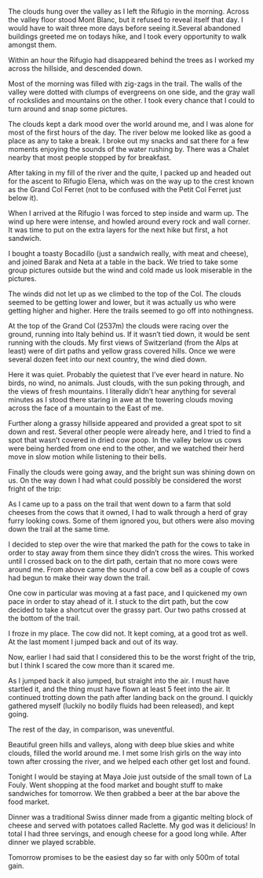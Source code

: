 The clouds hung over the valley as I left the Rifugio in the morning. Across the valley floor stood Mont Blanc, but it refused to reveal itself that day. I would have to wait three more days before seeing it.Several abandoned buildings greeted me on todays hike, and I took every opportunity to walk amongst them.

Within an hour the Rifugio had disappeared behind the trees as I worked my across the hillside, and descended down.

Most of the morning was filled with zig-zags in the trail. The walls of the valley were dotted with clumps of evergreens on one side, and the gray wall of rockslides and mountains on the other. I took every chance that I could to turn around and snap some pictures.

The clouds kept a dark mood over the world around me, and I was alone for most of the first hours of the day. The river below me looked like as good a place as any to take a break. I broke out my snacks and sat there for a few moments enjoying the sounds of the water rushing by. There was a Chalet nearby that most people stopped by for breakfast.

After taking in my fill of the river and the quite, I packed up and headed out for the ascent to Rifugio Elena, which was on the way up to the crest known as the Grand Col Ferret (not to be confused with the Petit Col Ferret just below it).

When I arrived at the Rifugio I was forced to step inside and warm up. The wind up here were intense, and howled around every rock and wall corner. It was time to put on the extra layers for the next hike but first, a hot sandwich.

I bought a toasty Bocadillo (just a sandwich really, with meat and cheese), and joined Barak and Neta at a table in the back. We tried to take some group pictures outside but the wind and cold made us look miserable in the pictures.

The winds did not let up as we climbed to the top of the Col. The clouds seemed to be getting lower and lower, but it was actually us who were getting higher and higher. Here the trails seemed to go off into nothingness.

At the top of the Grand Col (2537m) the clouds were racing over the ground, running into Italy behind us. If it wasn’t tied down, it would be sent running with the clouds. My first views of Switzerland (from the Alps at least) were of dirt paths and yellow grass covered hills. Once we were several dozen feet into our next country, the wind died down.

Here it was quiet. Probably the quietest that I’ve ever heard in nature. No birds, no wind, no animals. Just clouds, with the sun poking through, and the views of fresh mountains. I literally didn’t hear anything for several minutes as I stood there staring in awe at the towering clouds moving across the face of a mountain to the East of me.

Further along a grassy hillside appeared and provided a great spot to sit down and rest. Several other people were already here, and I tried to find a spot that wasn’t covered in dried cow poop. In the valley below us cows were being herded from one end to the other, and we watched their herd move in slow motion while listening to their bells.

Finally the clouds were going away, and the bright sun was shining down on us. On the way down I had what could possibly be considered the worst fright of the trip:

As I came up to a pass on the trail that went down to a farm that sold cheeses from the cows that it owned, I had to walk through a herd of gray furry looking cows. Some of them ignored you, but others were also moving down the trail at the same time.

I decided to step over the wire that marked the path for the cows to take in order to stay away from them since they didn’t cross the wires. This worked until I crossed back on to the dirt path, certain that no more cows were around me. From above came the sound of a cow bell as a couple of cows had begun to make their way down the trail.

One cow in particular was moving at a fast pace, and I quickened my own pace in order to stay ahead of it. I stuck to the dirt path, but the cow decided to take a shortcut over the grassy part. Our two paths crossed at the bottom of the trail.

I froze in my place. The cow did not. It kept coming, at a good trot as well. At the last moment I jumped back and out of its way.

Now, earlier I had said that I considered this to be the worst fright of the trip, but I think I scared the cow more than it scared me.

As I jumped back it also jumped, but straight into the air. I must have startled it, and the thing must have flown at least 5 feet into the air. It continued trotting down the path after landing back on the ground. I quickly gathered myself (luckily no bodily fluids had been released), and kept going.

The rest of the day, in comparison, was uneventful.

Beautiful green hills and valleys, along with deep blue skies and white clouds, filled the world around me. I met some Irish girls on the way into town after crossing the river, and we helped each other get lost and found.

Tonight I would be staying at Maya Joie just outside of the small town of La Fouly. Went shopping at the food market and bought stuff to make sandwiches for tomorrow. We then grabbed a beer at the bar above the food market.

Dinner was a traditional Swiss dinner made from a gigantic melting block of cheese and served with potatoes called Raclette. My god was it delicious! In total I had three servings, and enough cheese for a good long while. After dinner we played scrabble.

Tomorrow promises to be the easiest day so far with only 500m of total gain.